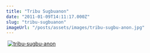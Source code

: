 ```yaml
---
title: "Tribu Sugbuanon"
date: "2011-01-09T14:11:17.000Z"
slug: "tribu-sugbuanon"
imageUrl: "/posts/assets/images/tribu-sugbu-anon.jpg"
---
```


 [![](https://i0.wp.com/santonino-nz.org/wp-content/uploads/2011/01/tribu-sugbu-anon.jpg?resize=626%2C774 "tribu-sugbu-anon")](https://i0.wp.com/santonino-nz.org/wp-content/uploads/2011/01/tribu-sugbu-anon.jpg)